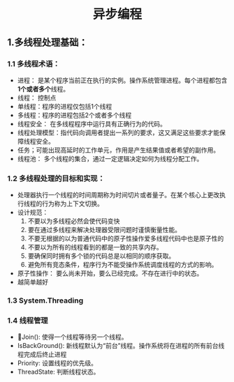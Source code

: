 # <center>异步编程</center>


## 1.多线程处理基础：

### 1.1 多线程术语：

* 进程： 是某个程序当前正在执行的实例。操作系统管理进程。每个进程都包含**1个或者多个**线程。
* 线程： 控制点
* 单线程：程序的进程仅包括1个线程
* 多线程：程序的进程包括2个或者多个线程
* 线程安全： 在多线程程序中运行具有正确行为的代码。
* 线程处理模型：指代码向调用者提出一系列的要求，这又满足这些要求才能保障线程安全。
* 任务；可能出现高延时的工作单元，作用是产生结果值或者希望的副作用。
* 线程池： 多个线程的集合，通过一定逻辑决定如何为线程分配工作。

### 1.2 多线程处理的目标和实现：

* 处理器执行一个线程的时间周期称为时间切片或者量子。在某个核心上更改执行线程的行为称为上下文切换。
* 设计规范：
    1. 不要以为多线程必然会使代码变快
    2. 要在通过多线程来解决处理器受限问题时谨慎衡量性能。
    3. 不要无根据的以为普通代码中的原子性操作爱多线程代码中也是原子性的
    4. 不要以为所有的线程看到的都是一致的共享内存。
    5. 要确保同时拥有多个锁的代码总是以相同的顺序获取。
    6. 避免所有竞态条件，程序行为不能受操作系统调度线程的方式的影响。
* 原子性操作： 要么尚未开始，要么已经完成。不存在进行中的状态。
* 越简单越好

### 1.3 System.Threading


### 1.4 线程管理

* Join(): 使得一个线程等待另一个线程。
* IsBackGround(): 新线程默认为“前台”线程。操作系统将在进程的所有前台线程完成后终止进程
* Priority: 设置线程的优先级。
* ThreadState: 判断线程状态。
